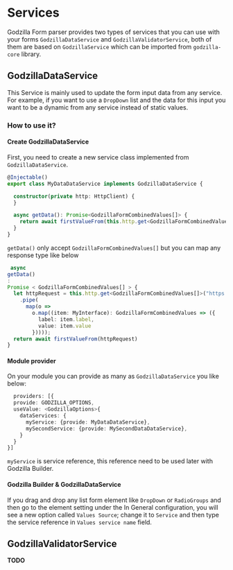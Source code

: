 # Services

Godzilla Form parser provides two types of services that you can use with your forms `GodzillaDataService`
and `GodzillaValidatorService`, both of them are based on `GodzillaService` which can be imported from `godzilla-core`
library.

## GodzillaDataService

This Service is mainly used to update the form input data from any service. For example, if you want to use a `DropDown`
list and the data for this input you want to be a dynamic from any service instead of static values.

### How to use it?

#### Create GodzillaDataService

First, you need to create a new service class implemented from `GodzillaDataService`.

```typescript
@Injectable()
export class MyDataDataService implements GodzillaDataService {

  constructor(private http: HttpClient) {
  }

  async getData(): Promise<GodzillaFormCombinedValues[]> {
    return await firstValueFrom(this.http.get<GodzillaFormCombinedValues[]>("https://domain.com/service"))
  }
}

```

`getData()` only accept `GodzillaFormCombinedValues[]` but you can map any response type like below

```typescript
 async
getData()
:
Promise < GodzillaFormCombinedValues[] > {
  let httpRequest = this.http.get<GodzillaFormCombinedValues[]>("https://domain.com/service")
    .pipe(
      map(o =>
        o.map((item: MyInterface): GodzillaFormCombinedValues => ({
          label: item.label,
          value: item.value
        }))));
  return await firstValueFrom(httpRequest)
}
```

#### Module provider

On your module you can provide as many as `GodzillaDataService` you like below:

```typescript
  providers: [{
  provide: GODZILLA_OPTIONS,
  useValue: <GodzillaOptions>{
    dataServices: {
      myService: {provide: MyDataDataService},
      mySecondService: {provide: MySecondDataDataService},
    }
  }
}]

```

`myService` is service reference, this reference need to be used later with Godzilla Builder.

#### Godzilla Builder & GodzillaDataService

If you drag and drop any list form element like `DropDown` or `RadioGroups` and then go to the element setting under the
In General configuration, you will see a new option called `Values Source`; change it to `Service` and then type the service
reference in `Values service name` field.

## GodzillaValidatorService

**TODO**
